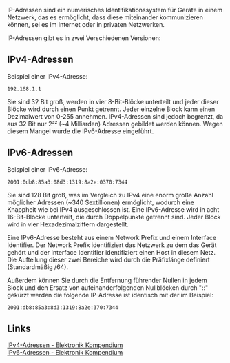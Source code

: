 IP-Adressen sind ein numerisches Identifikationssystem für Geräte in einem Netzwerk, das es ermöglicht, dass diese miteinander kommunizieren können, sei es im Internet oder in privaten Netzwerken.

IP-Adressen gibt es in zwei Verschiedenen Versionen:

## IPv4-Adressen
Beispiel einer IPv4-Adresse:
```
192.168.1.1
```
Sie sind 32 Bit groß, werden in vier 8-Bit-Blöcke unterteilt und jeder dieser Blöcke wird durch einen Punkt getrennt. Jeder einzelne Block kann einen Dezimalwert von 0-255 annehmen.
IPv4-Adressen sind jedoch begrenzt, da aus 32 Bit nur 2³² (~4 Milliarden) Adressen gebildet werden können. Wegen diesem Mangel wurde die IPv6-Adresse eingeführt.

## IPv6-Adressen
Beispiel einer IPv6-Adresse:
```
2001:0db8:85a3:08d3:1319:8a2e:0370:7344
```
Sie sind 128 Bit groß, was im Vergleich zu IPv4 eine enorm große Anzahl möglicher Adressen (~340 Sextillionen) ermöglicht, wodurch eine Knappheit wie bei IPv4 ausgeschlossen ist.
Eine IPv6-Adresse wird in acht 16-Bit-Blöcke unterteilt, die durch Doppelpunkte getrennt sind. Jeder Block wird in vier Hexadezimalziffern dargestellt.

Eine IPv6-Adresse besteht aus einem Network Prefix und einem Interface Identifier. Der Network Prefix identifiziert das Netzwerk zu dem das Gerät gehört und der Interface Identifier identifiziert einen Host in diesem Netz. Die Aufteilung dieser zwei Bereiche wird durch die Präfixlänge definiert (Standardmäßig /64).

Außerdem können Sie durch die Entfernung führender Nullen in jedem Block und den Ersatz von aufeinanderfolgenden Nullblöcken durch "::" gekürzt werden die folgende IP-Adresse ist identisch mit der im Beispiel:
```
2001:db8:85a3:8d3:1319:8a2e:370:7344
```

## Links
[IPv4-Adressen - Elektronik Kompendium](https://www.elektronik-kompendium.de/sites/net/2011211.htm)  
[IPv6-Adressen - Elektronik Kompendium](https://www.elektronik-kompendium.de/sites/net/1902111.htm)